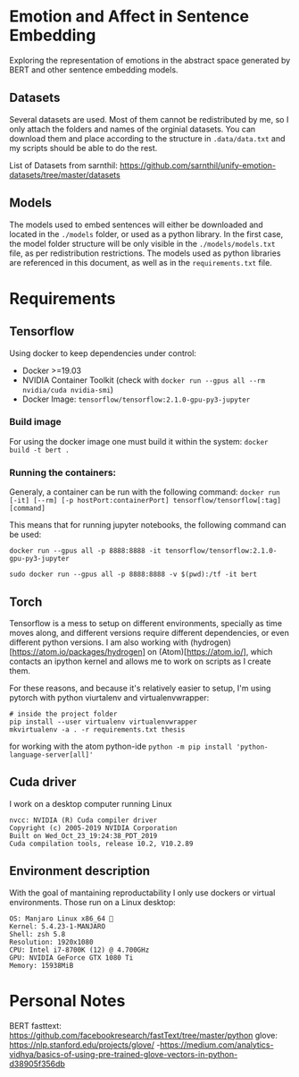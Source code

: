 # Emotion and Affect in Sentence Embedding

Exploring the representation of emotions in the abstract space generated by BERT and other sentence embedding models.

## Datasets

Several datasets are used. Most of them cannot be redistributed by me, so I only attach the folders and names of the orginial datasets. You can download them and place according to the structure in `.data/data.txt` and my scripts should be able to do the rest.

List of Datasets from sarnthil: https://github.com/sarnthil/unify-emotion-datasets/tree/master/datasets

## Models

The models used to embed sentences will either be downloaded and located in the `./models` folder, or used as a python library. In the first case, the model folder structure will be only visible in the `./models/models.txt` file, as per redistribution restrictions. The models used as python libraries are referenced in this document, as well as in the `requirements.txt` file.

# Requirements

## Tensorflow

Using docker to keep dependencies under control:
 - Docker >=19.03
 - NVIDIA Container Toolkit (check with `docker run --gpus all --rm nvidia/cuda nvidia-smi`)
 - Docker Image: `tensorflow/tensorflow:2.1.0-gpu-py3-jupyter`

### Build image

For using the docker image one must build it within the system: `docker build -t bert .`

<!-- `docker run --gpus all -v $(pwd):/tf -it bert python embed.py`
`docker run --gpus all -p 8888:8888 -v $(pwd):/tf -it bert` -->

### Running the containers:

Generaly, a container can be run with the following command: `docker run [-it] [--rm] [-p hostPort:containerPort] tensorflow/tensorflow[:tag] [command]`

This means that for running jupyter notebooks, the following command can be used:

`docker run --gpus all -p 8888:8888 -it tensorflow/tensorflow:2.1.0-gpu-py3-jupyter`

`sudo docker run --gpus all -p 8888:8888 -v $(pwd):/tf -it bert`

## Torch

Tensorflow is a mess to setup on different environments, specially as time moves along, and different versions require different dependencies, or even different python versions. I am also working with (hydrogen)[https://atom.io/packages/hydrogen] on (Atom)[https://atom.io/], which contacts an ipython kernel and allows me to work on scripts as I create them.

For these reasons, and because it's relatively easier to setup, I'm using pytorch with python viurtalenv and virtualenvwrapper:

```shell
# inside the project folder
pip install --user virtualenv virtualenvwrapper
mkvirtualenv -a . -r requirements.txt thesis
```

for working with the atom python-ide
`python -m pip install 'python-language-server[all]'`


## Cuda driver

I work on a desktop computer running Linux

```
nvcc: NVIDIA (R) Cuda compiler driver
Copyright (c) 2005-2019 NVIDIA Corporation
Built on Wed_Oct_23_19:24:38_PDT_2019
Cuda compilation tools, release 10.2, V10.2.89
```

## Environment description

With the goal of mantaining reproductability I only use dockers or virtual environments. Those run on a Linux desktop:

```
OS: Manjaro Linux x86_64 💪
Kernel: 5.4.23-1-MANJARO
Shell: zsh 5.8
Resolution: 1920x1080
CPU: Intel i7-8700K (12) @ 4.700GHz
GPU: NVIDIA GeForce GTX 1080 Ti
Memory: 15938MiB
```

# Personal Notes
BERT
fasttext: https://github.com/facebookresearch/fastText/tree/master/python
glove: https://nlp.stanford.edu/projects/glove/
 -https://medium.com/analytics-vidhya/basics-of-using-pre-trained-glove-vectors-in-python-d38905f356db
